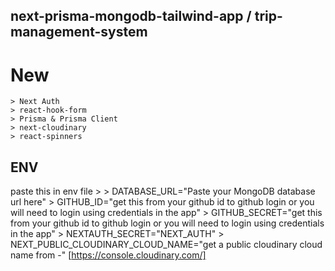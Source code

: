## next-prisma-mongodb-tailwind-app / trip-management-system

# New
    > Next Auth
    > react-hook-form
    > Prisma & Prisma Client
    > next-cloudinary
    > react-spinners

## ENV
paste this in env file >
    > DATABASE_URL="Paste your MongoDB database url here"
    > GITHUB_ID="get this from your github id to github login or you will need to login using credentials in the app"
    > GITHUB_SECRET="get this from your github id to github login or you will need to login using credentials in the app"
    > NEXTAUTH_SECRET="NEXT_AUTH"
    > NEXT_PUBLIC_CLOUDINARY_CLOUD_NAME="get a public cloudinary cloud name from -" [https://console.cloudinary.com/]



<!-- ## Deploy on Vercel -->
